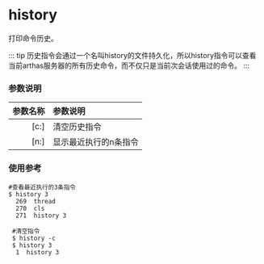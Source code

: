 history
===

打印命令历史。

::: tip
历史指令会通过一个名叫history的文件持久化，所以history指令可以查看当前arthas服务器的所有历史命令，而不仅只是当前次会话使用过的命令。
:::

### 参数说明

| 参数名称 | 参数说明              |
| -------: | :-------------------- |
|     [c:] | 清空历史指令          |
|     [n:] | 显示最近执行的n条指令 |

### 使用参考

```
#查看最近执行的3条指令
$ history 3
  269  thread
  270  cls
  271  history 3
```

```
 #清空指令
 $ history -c
 $ history 3
  1  history 3
```

